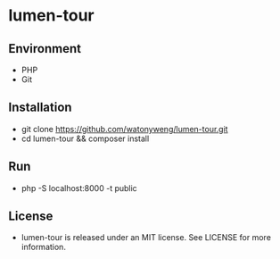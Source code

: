# lumen-tour

## Environment

- PHP
- Git

## Installation

- git clone https://github.com/watonyweng/lumen-tour.git
- cd lumen-tour && composer install

## Run

- php -S localhost:8000 -t public

## License

- lumen-tour is released under an MIT license. See LICENSE for more information.
